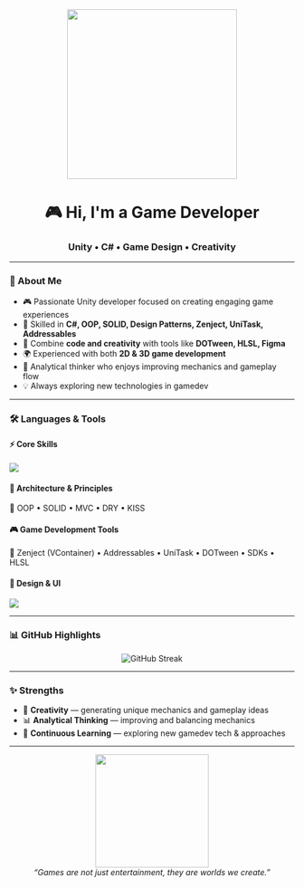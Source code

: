 <div align="center">
  <img src="https://media.giphy.com/media/QTfX9Ejfra3ZmNxh6B/giphy.gif" width="300"/>
  
  <h1>🎮 Hi, I'm a Game Developer</h1>
  <h3>Unity • C# • Game Design • Creativity</h3>
</div>

---

### 🚀 About Me
- 🎮 Passionate Unity developer focused on creating engaging game experiences  
- 🧩 Skilled in **C#, OOP, SOLID, Design Patterns, Zenject, UniTask, Addressables**  
- 🎨 Combine **code and creativity** with tools like **DOTween, HLSL, Figma**  
- 🌍 Experienced with both **2D & 3D game development**  
- 📐 Analytical thinker who enjoys improving mechanics and gameplay flow  
- 💡 Always exploring new technologies in gamedev  

---

### 🛠 Languages & Tools  

#### ⚡️ Core Skills
<p>
  <img src="https://skillicons.dev/icons?i=cs,unity,git" />
</p>

#### 🧩 Architecture & Principles
<p>
  🔹 OOP • SOLID • MVC • DRY • KISS  
</p>

#### 🎮 Game Development Tools
<p>
  🔹 Zenject (VContainer) • Addressables • UniTask • DOTween • SDKs • HLSL  
</p>

#### 🎨 Design & UI
<p>
  <img src="https://skillicons.dev/icons?i=figma,photoshop" />
</p>

---

### 📊 GitHub Highlights  

<p align="center">
  <img src="https://streak-stats.demolab.com/?user=SharpShrk&theme=tokyonight&hide_border=true" alt="GitHub Streak"/>
</p>

---

### ✨ Strengths
- 🎨 **Creativity** — generating unique mechanics and gameplay ideas  
- 📊 **Analytical Thinking** — improving and balancing mechanics  
- 🚀 **Continuous Learning** — exploring new gamedev tech & approaches  

---

<div align="center">
  <img src="https://media4.giphy.com/media/v1.Y2lkPTc5MGI3NjExN2Fhb2Q1cWc4aDh4dXkwazFrNGxrYmt6M2dnN25yenhuZGxmYmhpMyZlcD12MV9pbnRlcm5hbF9naWZfYnlfaWQmY3Q9Zw/KeilH5rA1p7k8gTaq6/giphy.gif" width="200"/>
  <br/>
  <i>“Games are not just entertainment, they are worlds we create.”</i>
</div>
